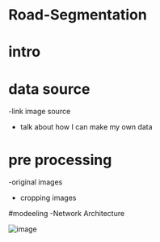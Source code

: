 # Road-Segmentation



# intro


# data source 
-link image source
- talk about how I can make my own data

# pre processing

-original images
- cropping images


#modeeling
-Network Architecture

![image](https://user-images.githubusercontent.com/41071502/126832515-0a80c569-a1f3-44d1-9728-43e31ebfabce.png)
